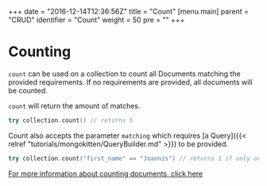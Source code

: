 +++
date = "2016-12-14T12:36:56Z"
title = "Count"
[menu.main]
  parent = "CRUD"
  identifier = "Count"
  weight = 50
  pre = "<i class='fa'></i>"
+++

# Counting

`count` can be used on a collection to count all Documents matching the provided requirements. If no requirements are provided, all documents will be counted.

`count` will return the amount of matches.

```swift
try collection.count() // returns 5
```

Count also accepts the parameter `matching` which requires [a Query]({{< relref "tutorials/mongokitten/QueryBuilder.md" >}}) to be provided.

```swift
try collection.count("first_name" == "Joannis") // returns 1 if only one user is named Joannis
```

[For more information about counting documents, click here](http://mongokitten.openkitten.org/Classes/Collection.html#/s:FC11MongoKitten10Collection5countFzT8matchingGSqVS_5Query_9limitedToGSqVs5Int32_8skippingGSqS2__11readConcernGSqOS_11ReadConcern_9collationGSqVS_9Collation__Si)
